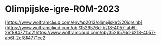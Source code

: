 # Olimpijske-igre-ROM-2023
[https://www.wolframcloud.com/env/ap2013/olimpijske%20igre.nb](https://www.wolframcloud.com/obj/3526576d-b218-4057-ab6f-2ef884771cc2)https://www.wolframcloud.com/obj/3526576d-b218-4057-ab6f-2ef884771cc2
